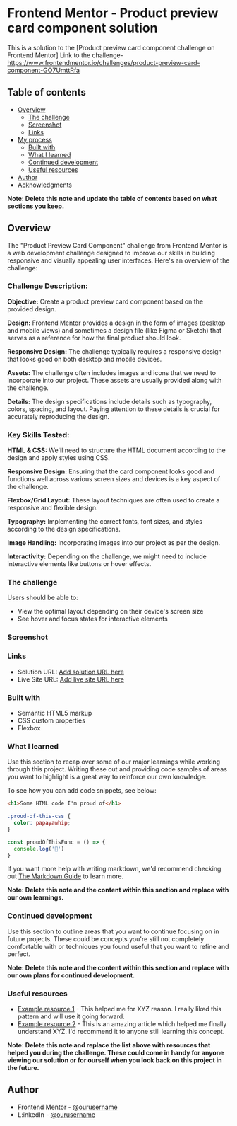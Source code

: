 # Frontend Mentor - Product preview card component solution

This is a solution to the [Product preview card component challenge on Frontend Mentor]
Link to the challenge- https://www.frontendmentor.io/challenges/product-preview-card-component-GO7UmttRfa

## Table of contents

- [Overview](#overview)
  - [The challenge](#the-challenge)
  - [Screenshot](#screenshot)
  - [Links](#links)
- [My process](#my-process)
  - [Built with](#built-with)
  - [What I learned](#what-i-learned)
  - [Continued development](#continued-development)
  - [Useful resources](#useful-resources)
- [Author](#author)
- [Acknowledgments](#acknowledgments)

**Note: Delete this note and update the table of contents based on what sections you keep.**

## Overview
The "Product Preview Card Component" challenge from Frontend Mentor is a web development challenge designed to improve our skills in building responsive and visually appealing user interfaces. Here's an overview of the challenge:

### Challenge Description:

**Objective:** Create a product preview card component based on the provided design.

**Design:** Frontend Mentor provides a design in the form of images (desktop and mobile views) and sometimes a design file (like Figma or Sketch) that serves as a reference for how the final product should look.

**Responsive Design:** The challenge typically requires a responsive design that looks good on both desktop and mobile devices.

**Assets:** The challenge often includes images and icons that we need to incorporate into our project. These assets are usually provided along with the challenge.

**Details:** The design specifications include details such as typography, colors, spacing, and layout. Paying attention to these details is crucial for accurately reproducing the design.

### Key Skills Tested:

**HTML & CSS:** We'll need to structure the HTML document according to the design and apply styles using CSS.

**Responsive Design:** Ensuring that the card component looks good and functions well across various screen sizes and devices is a key aspect of the challenge.

**Flexbox/Grid Layout:** These layout techniques are often used to create a responsive and flexible design.

**Typography:** Implementing the correct fonts, font sizes, and styles according to the design specifications.

**Image Handling:** Incorporating images into our project as per the design.

**Interactivity:** Depending on the challenge, we might need to include interactive elements like buttons or hover effects.
### The challenge

Users should be able to:

- View the optimal layout depending on their device's screen size
- See hover and focus states for interactive elements

### Screenshot


### Links

- Solution URL: [Add solution URL here](https://our-solution-url.com)
- Live Site URL: [Add live site URL here](https://our-live-site-url.com)

### Built with

- Semantic HTML5 markup
- CSS custom properties
- Flexbox


### What I learned

Use this section to recap over some of our major learnings while working through this project. Writing these out and providing code samples of areas you want to highlight is a great way to reinforce our own knowledge.

To see how you can add code snippets, see below:

```html
<h1>Some HTML code I'm proud of</h1>
```
```css
.proud-of-this-css {
  color: papayawhip;
}
```
```js
const proudOfThisFunc = () => {
  console.log('🎉')
}
```

If you want more help with writing markdown, we'd recommend checking out [The Markdown Guide](https://www.markdownguide.org/) to learn more.

**Note: Delete this note and the content within this section and replace with our own learnings.**

### Continued development

Use this section to outline areas that you want to continue focusing on in future projects. These could be concepts you're still not completely comfortable with or techniques you found useful that you want to refine and perfect.

**Note: Delete this note and the content within this section and replace with our own plans for continued development.**

### Useful resources

- [Example resource 1](https://www.example.com) - This helped me for XYZ reason. I really liked this pattern and will use it going forward.
- [Example resource 2](https://www.example.com) - This is an amazing article which helped me finally understand XYZ. I'd recommend it to anyone still learning this concept.

**Note: Delete this note and replace the list above with resources that helped you during the challenge. These could come in handy for anyone viewing our solution or for ourself when you look back on this project in the future.**

## Author

- Frontend Mentor - [@ourusername](https://www.frontendmentor.io/profile/ourusername)
- L:inkedIn - [@ourusername](https://www.twitter.com/ourusername)



